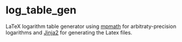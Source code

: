 log_table_gen
=============

LaTeX logarithm table generator using [mpmath](https://github.com/fredrik-johansson/mpmath) for arbitraty-precision logarithms and [Jinja2](https://github.com/mitsuhiko/jinja2) for generating the Latex files.
